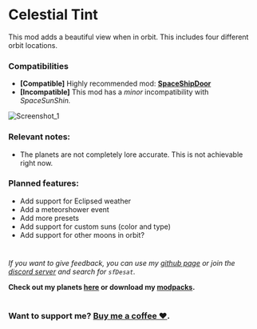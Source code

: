 # Celestial Tint
This mod adds a beautiful view when in orbit. This includes four different orbit locations.  

### Compatibilities
- **[Compatible]** Highly recommended mod: **[SpaceShipDoor](https://thunderstore.io/c/lethal-company/p/Wolf11221/SpaceShipDoor/)**
- **[Incompatible]** This mod has a *minor* incompatibility with *SpaceSunShin.* 
  
![Screenshot_1](https://raw.githubusercontent.com/sfDesat/Celestial-Tint/main/Screenshots/Wasteland.jpg "Wasteland")
  
### Relevant notes:  
- The planets are not completely lore accurate. This is not achievable right now.
  
### Planned features:
- Add support for Eclipsed weather
- Add a meteorshower event
- Add more presets
- Add support for custom suns (color and type)
- Add support for other moons in orbit?
# 
  
_If you want to give feedback, you can use my [github page](https://github.com/sfDesat/Aquatis/issues) or join the [discord server](https://discord.gg/lcmod) and search for `sfDesat`._

**Check out my planets [here](https://thunderstore.io/c/lethal-company/p/sfDesat/) or download my [modpacks](https://thunderstore.io/c/lethal-company/p/sfDesat/?section=modpacks).**
#
### Want to support me? [Buy me a coffee ❤️](https://www.buymeacoffee.com/sfdesat).
